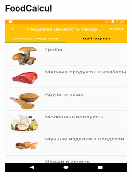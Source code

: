 # FoodCalcul

<img src="https://github.com/olegtoy/FoodCalcul/blob/master/Screenshot/Screenshot_1526541958.png" width=400px height=500px}>
